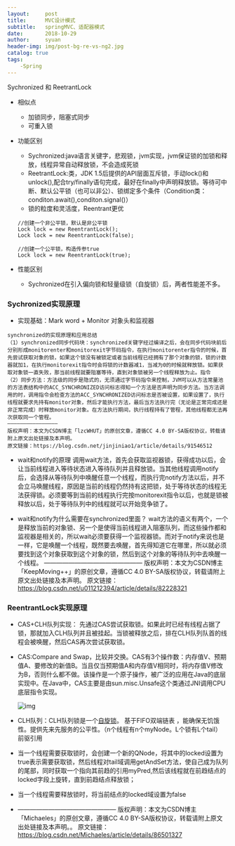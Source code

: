 ```yaml
---
layout:     post
title:      MVC设计模式
subtitle:   springMVC、适配器模式
date:       2018-10-29
author:     syuan
header-img: img/post-bg-re-vs-ng2.jpg
catalog: true
tags:
    -Spring
---
```

Sychronized 和 ReetrantLock

- 相似点

  - 加锁同步，阻塞式同步
  - 可重入锁

- 功能区别

  - Sychronized:java语言关键字，悲观锁，jvm实现，jvm保证锁的加锁和释放，线程异常自动释放锁，不会造成死锁
  - ReetrantLock:类，JDK 1.5后提供的API层面互斥锁，手动lock()和unlock(),配合try/finally语句完成，最好在finally中声明释放锁。等待可中断、默认公平锁（也可以非公）、锁绑定多个条件（Condition类：conditon.await(),conditon.signal()）
  - 锁的粒度和灵活度，Reentrant更优

  ```
  //创建一个非公平锁，默认是非公平锁
  Lock lock = new ReentrantLock();
  Lock lock = new ReentrantLock(false);
   
  //创建一个公平锁，构造传参true
  Lock lock = new ReentrantLock(true);
  ```

  

- 性能区别

  - Sychronized在引入偏向锁和轻量级锁（自旋锁）后，两者性能差不多。



### Sychronized实现原理

- 实现基础：Mark word + Monitor  对象头和监视器

```
synchronized的实现原理和应用总结
（1）synchronized同步代码块：synchronized关键字经过编译之后，会在同步代码块前后分别形成monitorenter和monitorexit字节码指令，在执行monitorenter指令的时候，首先尝试获取对象的锁，如果这个锁没有被锁定或者当前线程已经拥有了那个对象的锁，锁的计数器就加1，在执行monitorexit指令时会将锁的计数器减1，当减为0的时候就释放锁。如果获取对象锁一直失败，那当前线程就要阻塞等待，直到对象锁被另一个线程释放为止。指令
（2）同步方法：方法级的同步是隐式的，无须通过字节码指令来控制，JVM可以从方法常量池的方法表结构中的ACC_SYNCHRONIZED访问标志得知一个方法是否声明为同步方法。当方法调用的时，调用指令会检查方法的ACC_SYNCHRONIZED访问标志是否被设置，如果设置了，执行线程就要求先持有monitor对象，然后才能执行方法，最后当方法执行完（无论是正常完成还是非正常完成）时释放monitor对象。在方法执行期间，执行线程持有了管程，其他线程都无法再次获取同一个管程。
————————————————
版权声明：本文为CSDN博主「lzcWHUT」的原创文章，遵循CC 4.0 BY-SA版权协议，转载请附上原文出处链接及本声明。
原文链接：https://blog.csdn.net/jinjiniao1/article/details/91546512
```





- wait和notify的原理
  调用wait方法，首先会获取监视器锁，获得成功以后，会让当前线程进入等待状态进入等待队列并且释放锁。当其他线程调用notify后，会选择从等待队列中唤醒任意一个线程，而执行完notify方法以后，并不会立马唤醒线程，原因是当前的线程仍然持有这把锁，处于等待状态的线程无法获得锁。必须要等到当前的线程执行完按monitorexit指令以后，也就是锁被释放以后，处于等待队列中的线程就可以开始竞争锁了。

- wait和notify为什么需要在synchronized里面？
  wait方法的语义有两个，一个是释放当前的对象锁、另一个是使得当前线程进入阻塞队列，而这些操作都和监视器是相关的，所以wait必须要获得一个监视器锁。而对于notify来说也是一样，它是唤醒一个线程，既然要去唤醒，首先得知道它在哪里，所以就必须要找到这个对象获取到这个对象的锁，然后到这个对象的等待队列中去唤醒一个线程。
  ————————————————
  版权声明：本文为CSDN博主「KeepMoving++」的原创文章，遵循CC 4.0 BY-SA版权协议，转载请附上原文出处链接及本声明。
  原文链接：https://blog.csdn.net/u011212394/article/details/82228321

### ReentrantLock实现原理

- CAS+CLH队列实现： 先通过CAS尝试获取锁。如果此时已经有线程占据了锁，那就加入CLH队列并且被挂起。当锁被释放之后，排在CLH队列队首的线程会被唤醒，然后CAS再次尝试获取锁。 

- CAS:Compare and Swap，比较并交换。CAS有3个操作数：内存值V、预期值A、要修改的新值B。当且仅当预期值A和内存值V相同时，将内存值V修改为B，否则什么都不做。该操作是一个原子操作，被广泛的应用在Java的底层实现中。在Java中，CAS主要是由sun.misc.Unsafe这个类通过JNI调用CPU底层指令实现。

   ![img](https://img-blog.csdnimg.cn/20190116010722130.png?x-oss-process=image/watermark,type_ZmFuZ3poZW5naGVpdGk,shadow_10,text_aHR0cHM6Ly9ibG9nLmNzZG4ubmV0L01pY2hhZWxlcw==,size_8,color_FFFFFF,t_70) 

-  CLH队列：CLH队列锁是一个[自旋锁](https://www.baidu.com/s?wd=自旋锁&tn=24004469_oem_dg&rsv_dl=gh_pl_sl_csd)。 基于FIFO双端链表 ，能确保无饥饿性。提供先来先服务的公平性。（n个线程有n个myNode。L个锁有L个tail） 前驱引用

  -  当一个线程需要获取锁时，会创建一个新的QNode，将其中的locked设置为true表示需要获取锁，然后线程对tail域调用getAndSet方法，使自己成为队列的尾部，同时获取一个指向其前趋的引用myPred,然后该线程就在前趋结点的locked字段上旋转，直到前趋结点释放锁； 
  -  当一个线程需要释放锁时，将当前结点的locked域设置为false

- ————————————————
  版权声明：本文为CSDN博主「Michaeles」的原创文章，遵循CC 4.0 BY-SA版权协议，转载请附上原文出处链接及本声明。。
  原文链接：https://blog.csdn.net/Michaeles/article/details/86501327
